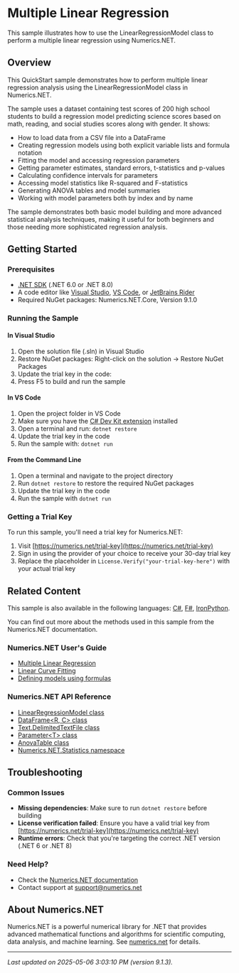# Multiple Linear Regression

This sample illustrates how to use the LinearRegressionModel class to perform a multiple linear regression using Numerics.NET.

## Overview

This QuickStart sample demonstrates how to perform multiple linear regression analysis using the 
LinearRegressionModel class in Numerics.NET.

The sample uses a dataset containing test scores of 200 high school students to build a regression model 
predicting science scores based on math, reading, and social studies scores along with gender. It shows:

- How to load data from a CSV file into a DataFrame
- Creating regression models using both explicit variable lists and formula notation
- Fitting the model and accessing regression parameters
- Getting parameter estimates, standard errors, t-statistics and p-values
- Calculating confidence intervals for parameters
- Accessing model statistics like R-squared and F-statistics
- Generating ANOVA tables and model summaries
- Working with model parameters both by index and by name

The sample demonstrates both basic model building and more advanced statistical analysis techniques,
making it useful for both beginners and those needing more sophisticated regression analysis.


## Getting Started

### Prerequisites

- [.NET SDK](https://dotnet.microsoft.com/download) (.NET 6.0 or .NET 8.0)
- A code editor like [Visual Studio](https://visualstudio.microsoft.com/), [VS Code](https://code.visualstudio.com/), or [JetBrains Rider](https://www.jetbrains.com/rider/)
- Required NuGet packages: Numerics.NET.Core, Version 9.1.0

### Running the Sample

#### In Visual Studio
1. Open the solution file (.sln) in Visual Studio
2. Restore NuGet packages: Right-click on the solution → Restore NuGet Packages
3. Update the trial key in the code:
4. Press F5 to build and run the sample

#### In VS Code

1. Open the project folder in VS Code
2. Make sure you have the [C# Dev Kit extension](https://marketplace.visualstudio.com/items?itemName=ms-dotnettools.csdevkit) installed
3. Open a terminal and run: `dotnet restore`
4. Update the trial key in the code 
5. Run the sample with: `dotnet run`

#### From the Command Line

1. Open a terminal and navigate to the project directory
2. Run `dotnet restore` to restore the required NuGet packages
3. Update the trial key in the code
4. Run the sample with `dotnet run`

### Getting a Trial Key

To run this sample, you'll need a trial key for Numerics.NET:

1. Visit [https://numerics.net/trial-key](https://numerics.net/trial-key)
2. Sign in using the provider of your choice to receive your 30-day trial key
3. Replace the placeholder in `License.Verify("your-trial-key-here")` with your actual trial key

## Related Content

This sample is also available in the following languages: 
[C#](https://github.com/NumericsDotNet/quickstart-csharp/tree/net6.0/statistics/regression-analysis/multiple-regression), [F#](https://github.com/NumericsDotNet/quickstart-fsharp/tree/net6.0/statistics/regression-analysis/multiple-regression), [IronPython](https://github.com/NumericsDotNet/quickstart-ironpython/tree/net6.0/statistics/regression-analysis/multiple-regression).

You can find out more about the methods used in this sample from the Numerics.NET documentation.

### Numerics.NET User's Guide

- [Multiple Linear Regression](https://numerics.net/documentation/latest/statistics/regression-analysis/multiple-linear-regression)
- [Linear Curve Fitting](https://numerics.net/documentation/latest/statistics/regression-analysis/linear-curve-fitting)
- [Defining models using formulas](https://numerics.net/documentation/latest/statistics/statistical-models/defining-models-using-formulas)

### Numerics.NET API Reference

- [LinearRegressionModel class](https://numerics.net/documentation/latest/reference/numerics.net.statistics.linearregressionmodel)
- [DataFrame&lt;R, C&gt; class](https://numerics.net/documentation/latest/reference/numerics.net.dataanalysis.dataframe-2)
- [Text.DelimitedTextFile class](https://numerics.net/documentation/latest/reference/numerics.net.data.text.delimitedtextfile)
- [Parameter&lt;T&gt; class](https://numerics.net/documentation/latest/reference/numerics.net.dataanalysis.parameter-1)
- [AnovaTable class](https://numerics.net/documentation/latest/reference/numerics.net.statistics.anovatable)
- [Numerics.NET.Statistics namespace](https://numerics.net/documentation/latest/reference/numerics.net.statistics)


## Troubleshooting

### Common Issues

- **Missing dependencies**: Make sure to run `dotnet restore` before building
- **License verification failed**: Ensure you have a valid trial key from [https://numerics.net/trial-key](https://numerics.net/trial-key)
- **Runtime errors**: Check that you're targeting the correct .NET version (.NET 6 or .NET 8)

### Need Help?

- Check the [Numerics.NET documentation](https://numerics.net/documentation/)
- Contact support at [support@numerics.net](mailto:support@numerics.net?subject=MultipleRegression%20QuickStart%20Sample%20%28Visual+Basic%29)

## About Numerics.NET

Numerics.NET is a powerful numerical library for .NET that provides advanced mathematical 
functions and algorithms for scientific computing, data analysis, and machine learning.
See [numerics.net](https://numerics.net) for details.

---

_Last updated on 2025-05-06 3:03:10 PM (version 9.1.3)._
